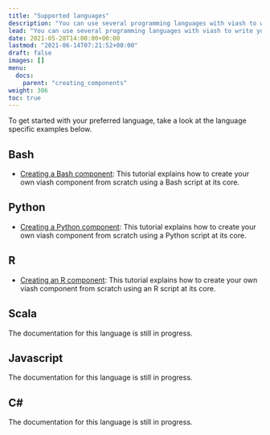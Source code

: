```yaml
---
title: "Supported languages"
description: "You can use several programming languages with viash to write your own components."
lead: "You can use several programming languages with viash to write your own components."
date: 2021-05-28T14:00:00+00:00
lastmod: "2021-06-14T07:21:52+00:00"
draft: false
images: []
menu:
  docs:
    parent: "creating_components"
weight: 306
toc: true
---
```




To get started with your preferred language, take a look at the language
specific examples below.

## Bash

-   [Creating a Bash component](/docs/creating_components/bash): This
    tutorial explains how to create your own viash component from
    scratch using a Bash script at its core.

## Python

-   [Creating a Python component](/docs/creating_components/python):
    This tutorial explains how to create your own viash component from
    scratch using a Python script at its core.

## R

-   [Creating an R component](/docs/creating_components/r): This
    tutorial explains how to create your own viash component from
    scratch using an R script at its core.

## Scala

The documentation for this language is still in progress.

## Javascript

The documentation for this language is still in progress.

## C\#

The documentation for this language is still in progress.
